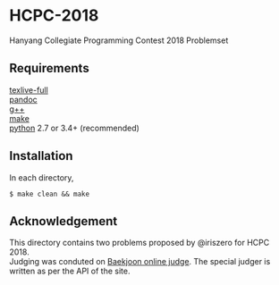 # HCPC-2018
Hanyang Collegiate Programming Contest 2018 Problemset

## Requirements
[texlive-full](https://www.tug.org/texlive/)  
[pandoc](https://pandoc.org/)  
[g++](https://gcc.gnu.org/)  
[make](https://www.gnu.org/software/make/)  
[python](https://www.python.org/) 2.7 or 3.4+ (recommended)  

## Installation
In each directory,
```
$ make clean && make
```

## Acknowledgement
This directory contains two problems proposed by @iriszero for HCPC 2018.  
Judging was conduted on [Baekjoon online judge](https://acmicpc.net). The special judger is written as per the API of the site.

